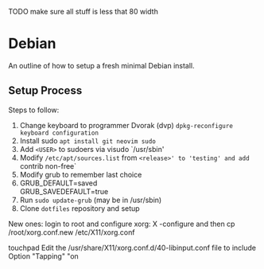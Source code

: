 TODO make sure all stuff is less that 80 width

# Debian

An outline of how to setup a fresh minimal Debian install.

## Setup Process

Steps to follow:
1. Change keyboard to programmer Dvorak (dvp) `dpkg-reconfigure keyboard configuration`
2. Install sudo `apt install git neovim sudo`
3. Add `<USER>` to sudoers via visudo `/usr/sbin'
4. Modify `/etc/apt/sources.list` from `<release>' to 'testing' and add `contrib non-free`
5. Modify grub to remember last choice
  1. GRUB\_DEFAULT=saved  
     GRUB\_SAVEDEFAULT=true
  2. Run `sudo update-grub` (may be in /usr/sbin)
6. Clone `dotfiles` repository and setup


New ones:
login to root and configure xorg: X -configure and then cp /root/xorg.conf.new
/etc/X11/xorg.conf

touchpad
Edit the /usr/share/X11/xorg.conf.d/40-libinput.conf file to include
    Option "Tapping" "on
